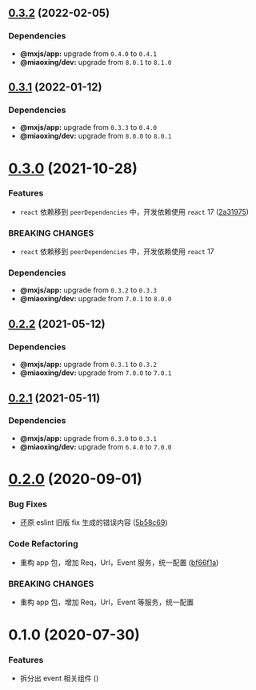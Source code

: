 ## [0.3.2](https://github.com/miaoxing/mxjs-event/compare/v0.3.1...v0.3.2) (2022-02-05)





### Dependencies

* **@mxjs/app:** upgrade from `0.4.0` to `0.4.1`
* **@miaoxing/dev:** upgrade from `8.0.1` to `8.1.0`

## [0.3.1](https://github.com/miaoxing/mxjs-event/compare/v0.3.0...v0.3.1) (2022-01-12)





### Dependencies

* **@mxjs/app:** upgrade from `0.3.3` to `0.4.0`
* **@miaoxing/dev:** upgrade from `8.0.0` to `8.0.1`

# [0.3.0](https://github.com/miaoxing/mxjs-event/compare/v0.2.2...v0.3.0) (2021-10-28)


### Features

* `react` 依赖移到 `peerDependencies` 中，开发依赖使用 `react` 17 ([2a31975](https://github.com/miaoxing/mxjs-event/commit/2a31975f6c1fcbd0fdf6b239c8ac8da9e04da74c))


### BREAKING CHANGES

* `react` 依赖移到 `peerDependencies` 中，开发依赖使用 `react` 17





### Dependencies

* **@mxjs/app:** upgrade from `0.3.2` to `0.3.3`
* **@miaoxing/dev:** upgrade from `7.0.1` to `8.0.0`

## [0.2.2](https://github.com/miaoxing/mxjs-event/compare/v0.2.1...v0.2.2) (2021-05-12)





### Dependencies

* **@mxjs/app:** upgrade from `0.3.1` to `0.3.2`
* **@miaoxing/dev:** upgrade from `7.0.0` to `7.0.1`

## [0.2.1](https://github.com/miaoxing/mxjs-event/compare/v0.2.0...v0.2.1) (2021-05-11)





### Dependencies

* **@mxjs/app:** upgrade from `0.3.0` to `0.3.1`
* **@miaoxing/dev:** upgrade from `6.4.0` to `7.0.0`

# [0.2.0](https://github.com/miaoxing/mxjs-event/compare/v0.1.0...v0.2.0) (2020-09-01)


### Bug Fixes

* 还原 eslint 旧版 fix 生成的错误内容 ([5b58c69](https://github.com/miaoxing/mxjs-event/commit/5b58c69c2f8734b65a9996b4d233644c651f14e6))


### Code Refactoring

* 重构 app 包，增加 Req，Url，Event 服务，统一配置 ([bf66f1a](https://github.com/miaoxing/mxjs-event/commit/bf66f1a36cafb6f427bfaa9960fe72184e91e3ee))


### BREAKING CHANGES

* 重构 app 包，增加 Req，Url，Event 等服务，统一配置

# 0.1.0 (2020-07-30)


### Features

* 拆分出 event 相关组件 ([](https://github.com/miaoxing/mxjs-event/commit/))
